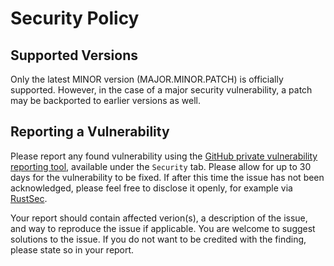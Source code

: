 # Security Policy

## Supported Versions

Only the latest MINOR version (MAJOR.MINOR.PATCH) is officially supported.
However, in the case of a major security vulnerability, a patch may be
backported to earlier versions as well.

## Reporting a Vulnerability

Please report any found vulnerability using the
[GitHub private vulnerability reporting tool](https://github.com/ginger51011/pandoras_pot/security),
available under the `Security` tab. Please allow for up to 30 days for the
vulnerability to be fixed. If after this time the issue has not been
acknowledged, please feel free to disclose it openly, for example via
[RustSec](https://rustsec.org/).

Your report should contain affected verion(s), a description of the issue, and
way to reproduce the issue if applicable. You are welcome to suggest solutions
to the issue. If you do not want to be credited with the finding, please state
so in your report.

